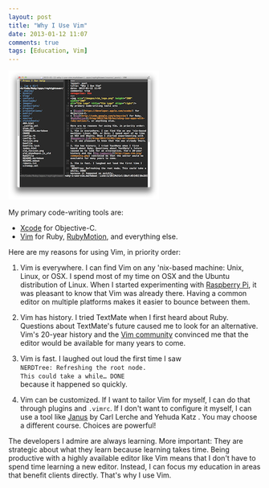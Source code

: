 ```yaml
---
layout: post
title: "Why I Use Vim"
date: 2013-01-12 11:07
comments: true
tags: [Education, Vim]
---
```

<img src="/images/vim-osx.png" width="300" height="257" alt="Vim on OSX" title="Vim on OSX" />

My primary code-writing tools are:

* [Xcode](https://developer.apple.com/xcode/) for Objective-C.
* [Vim](https://en.wikipedia.org/wiki/Vim_(text_editor)) for Ruby, [RubyMotion](/blog/2012/10/29/building-ios-apps-with-ruby-motion/), and everything else.

Here are my reasons for using Vim, in priority order: 

<!--more-->

1. Vim is everywhere. I can find Vim on any &#39;nix-based machine: Unix, Linux, or OSX. I spend most of my time on OSX and the Ubuntu distribution of Linux. When I started experimenting with [Raspberry Pi](/blog/2012/12/03/ruby-on-raspberry-pi/), it was pleasant to know that Vim was already there. Having a common editor on multiple platforms makes it easier to bounce between them.

2. Vim has history. I tried TextMate when I first heard about Ruby. Questions about TextMate's future caused me to look for an alternative. Vim's 20-year history and the [Vim community](http://www.vim.org/community.php) convinced me that the editor would be available for many years to come.

3. Vim is fast. I laughed out loud the first time I saw<br/>
`NERDTree: Refreshing the root node.`<br/>
`This could take a while… DONE`<br/>
because it happened so quickly.

4. Vim can be customized. If I want to tailor Vim for myself, I can do that through plugins and `.vimrc`. If I don't want to configure it myself, I can use a tool like [Janus](https://github.com/carlhuda/janus) by Carl Lerche and Yehuda Katz . You may choose a different course. Choices are powerful!

The developers I admire are always learning. More important: They are strategic about what they learn because learning takes time. Being productive with a highly available editor like Vim means that I don't have to spend time learning a new editor. Instead, I can focus my education in areas that benefit clients directly. That's why I use Vim.

